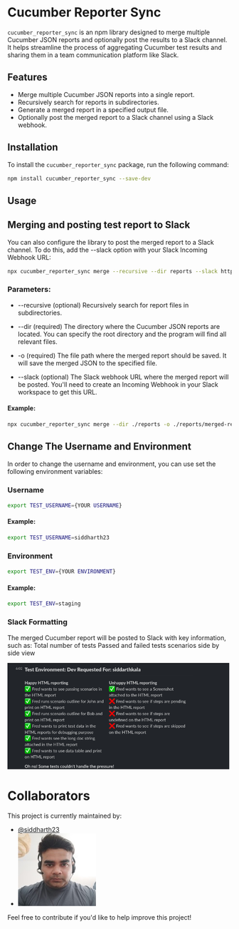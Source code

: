 # Cucumber Reporter Sync

`cucumber_reporter_sync` is an npm library designed to merge multiple Cucumber JSON reports and optionally post the results to a Slack channel. It helps streamline the process of aggregating Cucumber test results and sharing them in a team communication platform like Slack.

## Features

- Merge multiple Cucumber JSON reports into a single report.
- Recursively search for reports in subdirectories.
- Generate a merged report in a specified output file.
- Optionally post the merged report to a Slack channel using a Slack webhook.

## Installation

To install the `cucumber_reporter_sync` package, run the following command:

```bash
npm install cucumber_reporter_sync --save-dev
```

## Usage

## Merging and posting test report to Slack

You can also configure the library to post the merged report to a Slack channel. To do this, add the --slack <webhook-url> option with your Slack Incoming Webhook URL:

```bash
npx cucumber_reporter_sync merge --recursive --dir reports --slack https://hooks.slack.com/{YOUR WEBHOOK URL}
```

### Parameters:

- --recursive (optional)
  Recursively search for report files in subdirectories.

- --dir <directory> (required)
  The directory where the Cucumber JSON reports are located. You can specify the root directory and the program will find all relevant files.

- -o <output-file> (required)
  The file path where the merged report should be saved. It will save the merged JSON to the specified file.

- --slack <webhook-url> (optional)
  The Slack webhook URL where the merged report will be posted. You'll need to create an Incoming Webhook in your Slack workspace to get this URL.

#### Example:

```bash
npx cucumber_reporter_sync merge --dir ./reports -o ./reports/merged-report.json --slack https://hooks.slack.com/services/XXX/YYY/ZZZ
```

## Change The Username and Environment

In order to change the username and environment, you can use set the following environment variables:
### Username
```bash
export TEST_USERNAME={YOUR USERNAME}
```
#### Example:

```bash
export TEST_USERNAME=siddharth23
```
### Environment

```bash
export TEST_ENV={YOUR ENVIRONMENT}
```
#### Example:

```bash
export TEST_ENV=staging
```

### Slack Formatting

The merged Cucumber report will be posted to Slack with key information, such as:
Total number of tests
Passed and failed tests scenarios side by side view

![Sample Slack Report](./assets/slacksample.png)

# Collaborators

This project is currently maintained by:

- [@siddharth23](https://github.com/siddharth23)
- ![Siddharth Kala](./assets/collaborator.jpg)

Feel free to contribute if you'd like to help improve this project!
